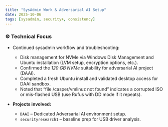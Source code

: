 ```yaml
---
title: "SysAdmin Work & Adversarial AI Setup"
date: 2025-10-06
tags: [sysadmin, security+, consistency]
---
```


### ⚙️ Technical Focus
- Continued sysadmin workflow and troubleshooting:
  - Disk management for NVMe via Windows Disk Management and Ubuntu installation (LVM setup, encryption options, etc.).
  - Confirmed the *120 GB NVMe* suitability for adversarial AI project (DAAI).
  - Completed a fresh Ubuntu install and validated desktop access for DAAI sandbox.
  - Noted that “file /casper/vmlinuz not found” indicates a corrupted ISO or mis-flashed USB (use Rufus with DD mode if it repeats).

- **Projects involved:**
  - `DAAI` – Dedicated Adversarial AI environment setup.
  - `securityresearch1` – baseline prep for USB driver analysis.
